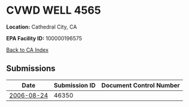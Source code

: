 # CVWD WELL 4565

**Location:** Cathedral City, CA

**EPA Facility ID:** 100000196575

[Back to CA Index](../../index.md)

## Submissions

| Date | Submission ID | Document Control Number |
|------|--------------|-------------------------|
| [2006-08-24](submissions/46350.md) | 46350 |  |
